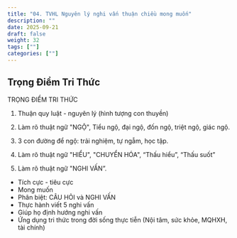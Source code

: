 ```yaml
---
title: "04. TVHL Nguyên lý nghi vấn thuận chiều mong muốn"
description: ""
date: 2025-09-21
draft: false
weight: 32
tags: [""]
categories: [""]
---
```


<!-- # 01. TVHL Tri thức về nhân quả -->
<!-- 
**Mã khái niệm:** NT0802  
**Nhóm:** XVI. Nguyên Lý Ánh Sáng -->

## Trọng Điểm Tri Thức

TRỌNG ĐIỂM TRI THỨC

1. Thuận quy luật - nguyên lý (hình tượng con thuyền)

2. Làm rõ thuật ngữ "NGỘ", Tiểu ngộ, đại ngộ, đốn ngộ, triệt ngộ, giác ngộ.

3. 3 con đường để ngộ: trải nghiệm, tự ngẫm, học tập.

4. Làm rõ thuật ngữ "HIỂU", "CHUYỂN HÓA", “Thấu hiểu”, “Thấu suốt”

5. Làm rõ thuật ngữ "NGHI VẤN”. 

- Tích cực - tiêu cực
- Mong muốn
- Phân biệt: CÂU HỎI và NGHI VẤN      
- Thực hành viết 5 nghi vấn
- Giúp họ định hướng nghi vấn
- Ứng dụng tri thức trong đời sống thực tiễn (Nội tâm, sức khỏe, MQHXH, tài chính)

